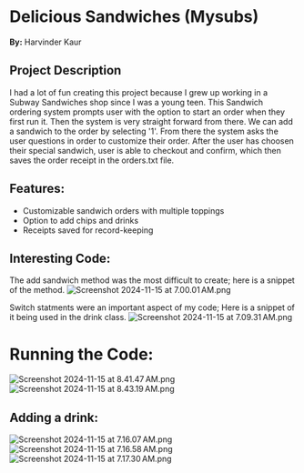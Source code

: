 # Delicious Sandwiches (Mysubs)
**By:** Harvinder Kaur

## Project Description
I had a lot of fun creating this project because I grew up working in 
a Subway Sandwiches shop since I was a young teen. This Sandwich ordering system prompts user with the option to start an order when they first run it. Then the system is very straight forward from there. We can add a sandwich to the order by selecting '1'. From there the system asks the user questions in order to customize their order. 
After the user has choosen their special sandwich, user is able to checkout and confirm, which then saves the order receipt in the orders.txt file. 

## Features: 
- Customizable sandwich orders with multiple toppings
- Option to add chips and drinks
- Receipts saved for record-keeping


## Interesting Code:
The add sandwich method was the most difficult to create; here is a snippet of the method.
![Screenshot 2024-11-15 at 7.00.01 AM.png](Screenshot%202024-11-15%20at%207.00.01%E2%80%AFAM.png)

Switch statments were an important aspect of my code; Here is a snippet of it being used in the drink class. 
![Screenshot 2024-11-15 at 7.09.31 AM.png](Screenshot%202024-11-15%20at%207.09.31%E2%80%AFAM.png)

# Running the Code:
![Screenshot 2024-11-15 at 8.41.47 AM.png](Screenshot%202024-11-15%20at%208.41.47%E2%80%AFAM.png)
![Screenshot 2024-11-15 at 8.43.19 AM.png](Screenshot%202024-11-15%20at%208.43.19%E2%80%AFAM.png)
## Adding a drink: 
![Screenshot 2024-11-15 at 7.16.07 AM.png](Screenshot%202024-11-15%20at%207.16.07%E2%80%AFAM.png)
![Screenshot 2024-11-15 at 7.16.58 AM.png](Screenshot%202024-11-15%20at%207.16.58%E2%80%AFAM.png)
![Screenshot 2024-11-15 at 7.17.30 AM.png](Screenshot%202024-11-15%20at%207.17.30%E2%80%AFAM.png)
